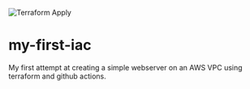 ![Terraform Apply](https://github.com/chiefeh/my-first-iac/workflows/Terraform%20Apply/badge.svg?branch=main)

# my-first-iac
My first attempt at creating a simple webserver on an AWS VPC using terraform and github actions.